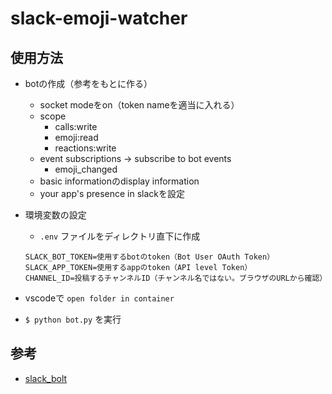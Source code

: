 # slack-emoji-watcher

## 使用方法

- botの作成（参考をもとに作る）
  - socket modeをon（token nameを適当に入れる）
  - scope
    - calls:write
    - emoji:read
    - reactions:write
  - event subscriptions -> subscribe to bot events
    - emoji_changed
  - basic informationのdisplay information
  - your app's presence in slackを設定
- 環境変数の設定
  - `.env` ファイルをディレクトリ直下に作成

  ```text
  SLACK_BOT_TOKEN=使用するbotのtoken（Bot User OAuth Token）
  SLACK_APP_TOKEN=使用するappのtoken（API level Token）
  CHANNEL_ID=投稿するチャンネルID（チャンネル名ではない。ブラウザのURLから確認）
  ```

- vscodeで `open folder in container`
- `$ python bot.py` を実行

## 参考

- [slack_bolt](https://slack.dev/bolt-python/tutorial/getting-started)
